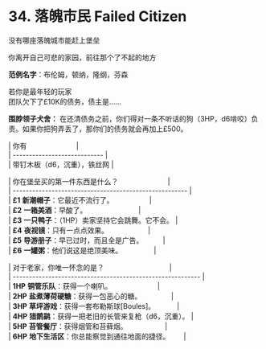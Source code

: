# 34. 落魄市民 Failed Citizen  
  
没有哪座落魄城市能赶上堡垒  
  
你离开自己可悲的家园，前往那个了不起的地方  
  
**范例名字**：布伦姆，顿纳，隆纲，芬森  
  
若你是最年轻的玩家  
团队欠下了£10K的债务，债主是……  
  
**围脖领子犬舍：** 在还清债务之前，你们得对一条不听话的狗（3HP，d6啃咬）负责。如果你把狗弄丢了，那你们的债务就会再加上£500。  
  
  
| 你有                         |  
| ---------------------------- |  
| 带钉木板（d6，沉重），铁丝网 |  
  
| 你在堡垒买的第一件东西是什么？                         |  
| ------------------------------------------------------ |  
| **£1** **新潮帽子**：它最近不流行了。                  |  
| **£2** **一箱美酒**：早酸了。                          |  
| **£3** **一只鸭子**：（1HP）卖家坚持它会跳舞。它不会。 |  
| **£4** **夜视镜**：只有一点点效果。                    |  
| **£5** **导游册子**：早已过时，而且全是广告。          |  
| **£6** **一罐粥**：他们说这是绝顶美味。                |  
  
| 对于老家，你唯一怀念的是？                                 |  
| ---------------------------------------------------------- |  
| **1HP** **铜管乐队**：获得一个喇叭。                       |  
| **2HP** **盐煮薄荷硬糖**：获得一包恶心的糖。               |  
| **3HP** **草坪游戏**：获得一套布勒斯球[Boules]。           |  
| **4HP** **猎鸸鹋**：获得一把老旧的长管来复枪（d6，沉重）。 |  
| **5HP** **苔管餐厅**：获得烟管和苔藓烟。                   |  
| **6HP** **地下生活区**：你总能察觉到通往地面的捷径。       |